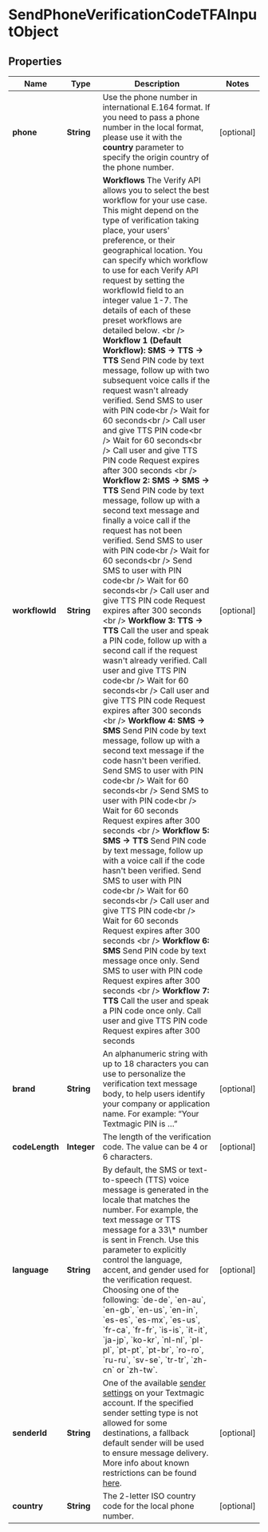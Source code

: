 
# SendPhoneVerificationCodeTFAInputObject

## Properties
Name | Type | Description | Notes
------------ | ------------- | ------------- | -------------
**phone** | **String** | Use the phone number in international E.164 format. If you need to pass a phone number in the local format, please use it with the **country** parameter to specify the origin country of the phone number.  |  [optional]
**workflowId** | **String** | **Workflows**  The Verify API allows you to select the best workflow for your use case. This might depend on the type of verification taking place, your users&#39; preference, or their geographical location. You can specify which workflow to use for each Verify API request by setting the workflowId field to an integer value 1-7. The details of each of these preset workflows are detailed below.  &lt;br /&gt;  **Workflow 1 (Default Workflow): SMS -&gt; TTS -&gt; TTS**  Send PIN code by text message, follow up with two subsequent voice calls if the request wasn&#39;t already verified.  Send SMS to user with PIN code&lt;br /&gt; Wait for 60 seconds&lt;br /&gt; Call user and give TTS PIN code&lt;br /&gt; Wait for 60 seconds&lt;br /&gt; Call user and give TTS PIN code  Request expires after 300 seconds  &lt;br /&gt;  **Workflow 2: SMS -&gt; SMS -&gt; TTS**   Send PIN code by text message, follow up with a second text message and finally a voice call if the request has not been verified.  Send SMS to user with PIN code&lt;br /&gt; Wait for 60 seconds&lt;br /&gt; Send SMS to user with PIN code&lt;br /&gt; Wait for 60 seconds&lt;br /&gt; Call user and give TTS PIN code  Request expires after 300 seconds  &lt;br /&gt;  **Workflow 3: TTS -&gt; TTS**  Call the user and speak a PIN code, follow up with a second call if the request wasn&#39;t already verified.  Call user and give TTS PIN code&lt;br /&gt; Wait for 60 seconds&lt;br /&gt; Call user and give TTS PIN code  Request expires after 300 seconds  &lt;br /&gt;  **Workflow 4: SMS -&gt; SMS**   Send PIN code by text message, follow up with a second text message if the code hasn&#39;t been verified.  Send SMS to user with PIN code&lt;br /&gt; Wait for 60 seconds&lt;br /&gt; Send SMS to user with PIN code&lt;br /&gt; Wait for 60 seconds  Request expires after 300 seconds  &lt;br /&gt;  **Workflow 5: SMS -&gt; TTS**   Send PIN code by text message, follow up with a voice call if the code hasn&#39;t been verified.  Send SMS to user with PIN code&lt;br /&gt; Wait for 60 seconds&lt;br /&gt; Call user and give TTS PIN code&lt;br /&gt; Wait for 60 seconds  Request expires after 300 seconds  &lt;br /&gt;  **Workflow 6: SMS**   Send PIN code by text message once only.  Send SMS to user with PIN code  Request expires after 300 seconds  &lt;br /&gt;  **Workflow 7: TTS**  Call the user and speak a PIN code once only.  Call user and give TTS PIN code  Request expires after 300 seconds  |  [optional]
**brand** | **String** | An alphanumeric string with up to 18 characters you can use to personalize the verification text message body, to help users identify your company or application name. For example: “Your Textmagic PIN is …”  |  [optional]
**codeLength** | **Integer** | The length of the verification code. The value can be 4 or 6 characters.  |  [optional]
**language** | **String** | By default, the SMS or text-to-speech (TTS) voice message is generated in the locale that matches the number. For example, the text message or TTS message for a 33\\* number is sent in French. Use this parameter to explicitly control the language, accent, and gender used for the verification request. Choosing one of the following: &#x60;de-de&#x60;, &#x60;en-au&#x60;, &#x60;en-gb&#x60;, &#x60;en-us&#x60;, &#x60;en-in&#x60;, &#x60;es-es&#x60;, &#x60;es-mx&#x60;, &#x60;es-us&#x60;, &#x60;fr-ca&#x60;, &#x60;fr-fr&#x60;, &#x60;is-is&#x60;, &#x60;it-it&#x60;, &#x60;ja-jp&#x60;, &#x60;ko-kr&#x60;, &#x60;nl-nl&#x60;, &#x60;pl-pl&#x60;, &#x60;pt-pt&#x60;, &#x60;pt-br&#x60;, &#x60;ro-ro&#x60;, &#x60;ru-ru&#x60;, &#x60;sv-se&#x60;, &#x60;tr-tr&#x60;, &#x60;zh-cn&#x60; or &#x60;zh-tw&#x60;.  |  [optional]
**senderId** | **String** | One of the available [sender settings](https://my.textmagic.com/online/reply-options/) on your Textmagic account. If the specified sender setting type is not allowed for some destinations, a fallback default sender will be used to ensure message delivery. More info about known restrictions can be found [here](https://support.textmagic.com/article/how-to-understand-sender-setting-restrictions/).  |  [optional]
**country** | **String** | The 2-letter ISO country code for the local phone number. |  [optional]



